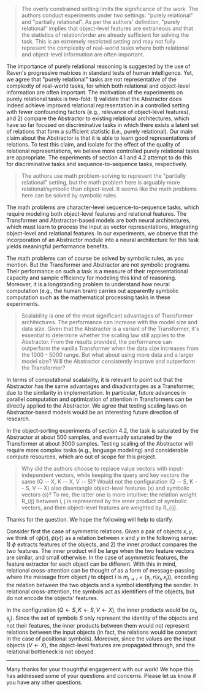 > The overly constrained setting limits the significance of the work. The authors conduct experiments under two settings: "purely relational" and "partially relational". As per the authors' definition, "purely relational" implies that object-level features are extraneous and that the statistics of relation/order are already sufficient for solving the task. This is an extremely restricted setting and may not fully represent the complexity of real-world tasks where both relational and object-level information are often important.

The importance of purely relational reasoning is suggested by the use of Raven's progressive matrices in standard tests of human intelligence. Yet, we agree that "purely relational" tasks are not representative of the complexity of real-world tasks, for which both relational and object-level information are often important. The motivation of the experiments on purely relational tasks is two-fold: 1) validate that the Abstractor does indeed achieve improved relational representation in a controlled setting with fewer confounding factors (e.g., relevance of object-level features), and 2) compare the Abstractor to existing relational architectures, which have so far focused on discriminative tasks in which there exists a latent set of relations that form a sufficient statistic (i.e., purely relational). Our main claim about the Abstractor is that it is able to learn good representations of relations. To test this claim, and isolate for the effect of the quality of relational representations, we believe more controlled purely relational tasks are appropriate. The experiments of section 4.1 and 4.2 attempt to do this for discriminative tasks and sequence-to-sequence tasks, respectively.

> The authors use math problem-solving to represent the "partially relational" setting, but the math problem here is arguably more relational/symbolic than object-level. It seems like the math problems here can be solved by symbolic rules.

The math problems are character-level sequence-to-sequence tasks, which require modeling both object-level features and relational features. The Transformer and Abstractor-based models are both neural architectures, which must learn to process the input as vector representations, integrating object-level and relational features. In our experiments, we observe that the incorporation of an Abstractor module into a neural architecture for this task yields meaningful performance benefits.

The math problems can of course be solved by symbolic rules, as you mention. But the Transformer and Abstractor are not symbolic programs. Their performance on such a task is a measure of their representational capacity and sample efficiency for modeling this kind of reasoning. Moreover, it is a longstanding problem to understand how neural computation (e.g., the human brain) carries out apparently symbolic computation such as the mathematical processing tasks in these experiments.

> Scalability is one of the most significant advantages of Transformer architectures. The performance can increase with the model size and data size. Given that the Abstractor is a variant of the Transformer, it's essential to determine whether the scaling law still applies to the Abstractor. From the results provided, the performance can outperform the vanilla Transformer when the data size increases from the 1000 - 5000 range. But what about using more data and a larger model size? Will the Abstractor consistently improve and outperform the Transformer?

In terms of computational scalability, it is relevant to point out that the Abstractor has the same advantages and disadvantages as a Transformer, due to the similarity in implementation. In particular, future advances in parallel computation and optimization of attention in Transformers can be directly applied to the Abstractor. We agree that testing scaling laws on Abstractor-based models would be an interesting future direction of research. 

In the object-sorting experiments of section 4.2, the task is saturated by the Abstractor at about 500 samples, and eventually saturated by the Transformer at about 3000 samples. Testing scaling of the Abstractor will require more complex tasks (e.g., language modeling) and considerable compute resources, which are out of scope for this project.

> Why did the authors choose to replace value vectors with input-independent vectors, while keeping the query and key vectors the same (Q -- X, K -- X, V -- S)? Would not the configuration (Q -- S, K -- S, V -- X) also disentangle object-level features (x) and symbolic vectors (s)? To me, the latter one is more intuitive: the relation weight R_{ij} between i, j is represented by the inner product of symbolic vectors, and then object-level features are weighted by R_{ij}.

Thanks for the question. We hope the following will help to clarify.

Consider first the case of symmetric relations. Given a pair of objects $x, y$, we think of $\langle \phi(x), \phi(y) \rangle$ as a relation between $x$ and $y$ in the following sense: 1) $\phi$ extracts features of the objects, and 2) the inner product compares the two features. The inner product will be large when the two feature vectors are similar, and small otherwise. In the case of asymmetric features, the feature extractor for each object can be different. With this in mind, relational cross-attention can be thought of as a form of message-passing where the message from object $j$ to object $i$ is $m_{j \to i} = (s_j, r(x_i, x_j))$, encoding the relation between the two objects and a symbol identifying the sender. In relational cross-attention, the symbols act as identifiers of the objects, but do not encode the objects' features.

In the configuration $(Q \gets S, K \gets S, V \gets X)$, the inner products would be $\langle s_i, s_j \rangle$. Since the set of symbols $S$ only represent the identity of the objects and not their features, the inner products between them would not represent relations between the input objects (in fact, the relations would be constant in the case of positional symbols). Moreover, since the values are the input objects ($V \gets X$), the object-level features are propagated through, and the relational bottleneck is not obeyed.

---------------------

Many thanks for your thoughtful engagement with our work! We hope this has addressed some of your questions and concerns. Please let us know if you have any other questions.